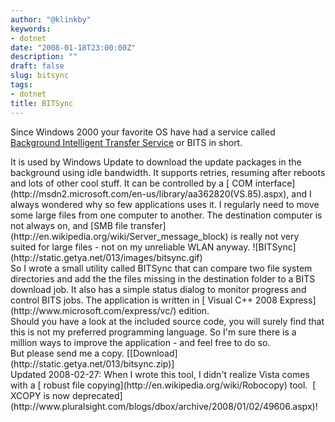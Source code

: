 ```yaml
---
author: "@klinkby"
keywords:
- dotnet
date: "2008-01-18T23:00:00Z"
description: ""
draft: false
slug: bitsync
tags:
- dotnet
title: BITSync
---
```



Since Windows 2000 your favorite OS have had a service called [ Background Intelligent Transfer Service](http://en.wikipedia.org/wiki/Background_Intelligent_Transfer_Service) or BITS in short.    <div>  
 </div>  <div>It is used by Windows Update to download the update packages in the background using idle bandwidth. It supports retries, resuming after reboots and lots of other cool stuff. It can be controlled by a [ COM interface](http://msdn2.microsoft.com/en-us/library/aa362820(VS.85).aspx), and I always wondered why so few applications uses it. I regularly need to move some large files from one computer to another. The destination computer is not always on, and [SMB file transfer](http://en.wikipedia.org/wiki/Server_message_block) is really not very suited for large files - not on my unreliable WLAN anyway. ![BITSync](http://static.getya.net/013/images/bitsync.gif)  
 </div>  <div><span>  
 </span></div>  <div><span>So I wrote a small utility called BITSync that can compare two file system directories and add the the files missing in the destination folder to a BITS download job. It also has a simple status dialog to monitor progress and control BITS jobs. The application is written in</span> [ Visual C++ 2008 Express](http://www.microsoft.com/express/vc/) <span>edition. </span></div>  <div><span>  
 </span></div>  <div><span>Should you have a look at the included source code, you will surely find that this is not my preferred programming language. So I'm sure there is a million ways to improve the application - and feel free to do so. </span></div>  <div><span>  
 </span></div>  <div><span>But please send me a copy. [</span>[Download](http://static.getya.net/013/bitsync.zip)<span>] </span></div>  <div><span>Updated 2008-02-27: When I wrote this tool, I didn't realize Vista comes with a</span> [ robust file copying](http://en.wikipedia.org/wiki/Robocopy) <span>tool. </span> [ XCOPY is now deprecated](http://www.pluralsight.com/blogs/dbox/archive/2008/01/02/49606.aspx)<span>!</span>  
 </div>

